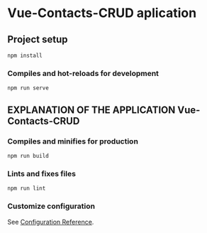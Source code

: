 # Vue-Contacts-CRUD aplication

## Project setup
```
npm install
```

### Compiles and hot-reloads for development

```
npm run serve
```
## EXPLANATION OF THE APPLICATION Vue-Contacts-CRUD

### Compiles and minifies for production
```
npm run build
```

### Lints and fixes files
```
npm run lint
```

### Customize configuration
See [Configuration Reference](https://cli.vuejs.org/config/).
